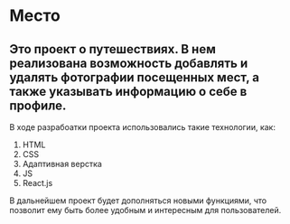 
# Место
## Это проект о путешествиях. В нем реализована возможность добавлять и удалять фотографии посещенных мест, а также указывать информацию о себе в профиле.

В ходе разрабоатки проекта использовались такие технологии, как:
1. HTML
2. CSS
3. Адаптивная верстка
4. JS
5. React.js

В дальнейшем проект будет дополняться новыми функциями, что позволит ему быть более удобным и интересным для пользователей.
